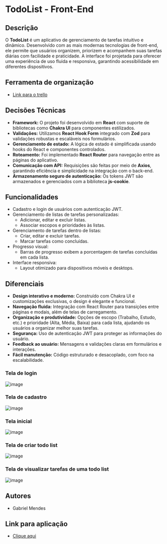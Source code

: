 # TodoList - Front-End

## Descrição
O **TodoList** é um aplicativo de gerenciamento de tarefas intuitivo e dinâmico. Desenvolvido com as mais modernas tecnologias de front-end, ele permite que usuários organizem, priorizem e acompanhem suas tarefas diárias com facilidade e praticidade. A interface foi projetada para oferecer uma experiência de uso fluida e responsiva, garantindo acessibilidade em diferentes dispositivos.

## Ferramenta de organização

- [Link para o trello](https://trello.com/b/T5HLHIam/todo-list)

## Decisões Técnicas
- **Framework:** O projeto foi desenvolvido em **React** com suporte de bibliotecas como **Chakra UI** para componentes estilizados.
- **Validações:** Utilizamos **React Hook Form** integrado com **Zod** para validações robustas e escaláveis nos formulários.
- **Gerenciamento de estado:** A lógica de estado é simplificada usando hooks do React e componentes controlados.
- **Roteamento:** Foi implementado **React Router** para navegação entre as páginas do aplicativo.
- **Comunicação com API:** Requisições são feitas por meio de **Axios**, garantindo eficiência e simplicidade na integração com o back-end.
- **Armazenamento seguro de autenticação:** Os tokens JWT são armazenados e gerenciados com a biblioteca **js-cookie**.

## Funcionalidades
- Cadastro e login de usuários com autenticação JWT.
- Gerenciamento de listas de tarefas personalizadas:
  - Adicionar, editar e excluir listas.
  - Associar escopos e prioridades às listas.
- Gerenciamento de tarefas dentro de listas:
  - Criar, editar e excluir tarefas.
  - Marcar tarefas como concluídas.
- Progresso visual:
  - Barras de progresso exibem a porcentagem de tarefas concluídas em cada lista.
- Interface responsiva:
  - Layout otimizado para dispositivos móveis e desktops.

## Diferenciais
- **Design interativo e moderno:** Construído com Chakra UI e customizações exclusivas, o design é elegante e funcional.
- **Navegação fluida:** Integração com React Router para transições entre páginas e modais, além de telas de carregamento.
- **Organização e produtividade:** Opções de escopo (Trabalho, Estudo, etc.) e prioridade (Alta, Média, Baixa) para cada lista, ajudando os usuários a organizar melhor suas tarefas.
- **Segurança:** Uso de autenticação JWT para proteger as informações do usuário.
- **Feedback ao usuário:** Mensagens e validações claras em formulários e interações.
- **Fácil manutenção:** Código estruturado e desacoplado, com foco na escalabilidade.

### Tela de login

![image](https://github.com/user-attachments/assets/2b18bae3-2de9-452f-a672-43a9b68385da)

### Tela de cadastro

![image](https://github.com/user-attachments/assets/4262b70c-93a4-4384-83ef-e9bbc61492d1)

### Tela inicial

![image](https://github.com/user-attachments/assets/abcb8d39-21a7-4a22-8e8c-f521a69fede0)

### Tela de criar todo list

![image](https://github.com/user-attachments/assets/82cfffce-72cc-4b46-9b9a-6dc7a26ae201)

### Tela de visualizar tarefas de uma todo list

![image](https://github.com/user-attachments/assets/6920f544-7cbd-43de-9e0c-ef883fd742e0)

## Autores 

- Gabriel Mendes

## Link para aplicação 

- [Clique aqui](https://todo-list-five-green-98.vercel.app/)
